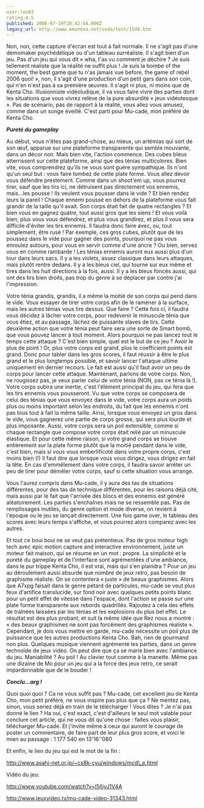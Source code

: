 ```yaml
---
user:leo03
rating:4.5
published: 2006-07-19T20:42:44.000Z
legacy_url: http://www.emunova.net/veda/test/1540.htm
---
```

Non, non, cette capture d'écran est tout à fait normale. Il ne s'agit pas d'une demomaker psychédélique ou d'un tableau surréaliste. Il s'agit bien d'un jeu. Pas d'un jeu qui vous dit « wha, t'as vu comment je déchire ? Je suis tellement réaliste que la réalité ne suffit plus ! Je suis la bombe of the moment, the best game que tu n'as jamais vue before, the game of rebel 2006 quoi! », non, il s'agit d'une production d'un petit gars dans son coin, qui n'en n'est pas à sa première œuvres. Il s'agit ni plus, ni moins que de Kenta Cho. Illusionniste vidéoludique, il va vous faire vivre des parties dont les situations que vous vivrez relève de la pure absurdité « jeux vidéotesque ». Pas de scénario, pas de rapport à la réalité, vous allez vous amusez, comme dans un songe éveillé. C'est parti pour Mu-cade, mon préféré de Kenta Cho.  

  

_**Pureté du gameplay**_  

  

Au début, vous n'êtes pas grand-chose, au mieux, un artémias qui sort de son œuf, apparue sur une plateforme transparente qui semble mouvante, dans un décor noir. Mais bien vite, l'action commence. Des cubes bleus atterrissent sur cette plateforme, ainsi que des ténias multicolores. Bien vite, vous comprendrez qu'ils ne vous sont guère sympathique. Ils n'ont qu'un seul but : vous faire tombez de cette plate forme. Vous allez devoir vous défendre prestement. Comme dans un shoot'em up, vous pourrez tirer, sauf que les tirs ici, ne détruisent pas directement vos ennemis, mais...les pousse ! Ils veulent vous pousser dans le vide ? Et bien rendez leurs la pareil ! Chaque ennemi poussé en dehors de la plateforme vous fait grandir de la taille qu'il avait. Son corps était fait de quatre rectangles ? Et bien vous en gagnez quatre, tout aussi gros que les siens ! Et vous voilà bien, plus vous vous défendrez, et plus vous grandirez, et plus il vous sera difficile d'éviter les tirs ennemis. Il faudra donc faire avec, ou, tout simplement, être rusé ! Par exemple, ces gros cubes, plutôt que de les poussez dans le vide pour gagner des points, pourquoi ne pas vous enroulez autours, pour vous en servir comme d'une ancre ? Ou bien, servez vous en comme rambarde ! Les ténias ennemis auront eux aussi plus d'un tour dans leurs sacs. Il y a les violets, assez classique dans leurs attaques, mais plutôt rentre dedans. Il y a les bleus ciel, qui tourne sur eux même et tires dans les huit directions à la fois, aussi. Il y a les bleus foncés aussi, qui ont des tirs bien droits, pas trop du genre à se déplacer par contre j'ai l'impression.  

  

Votre ténia grandis, grandis, il a même la moitié de son corps qui pend dans le vide. Vous essayer de tirer votre corps afin de le ramener à la surface, mais les autres ténias vous tire dessus. Que faire ? Cette fois ci, il faudra vous décidez à lâcher votre corps, pour redevenir le minuscule ténia que vous étiez, et au passage, lâchez de puissante slaves de tirs. Cette deuxième action que votre ténia peut faire sera une sorte de Smart bomb, que vous pouvez lancer à tout moment. Alors pourquoi ne pas lancez tout le temps cette attaque ? C'est bien simple, quel est le but de ce jeu ? Avoir le plus de point ! Or, plus votre corps est grand, plus le coefficient points est grand. Donc pour tabler dans les gros scores, il faut réussir à être le plus grand et le plus longtemps possible, et savoir lancer l'attaque ultime uniquement en dernier recours. Le fait est aussi qu'il faut avoir un peu de corps pour lancer cette attaque. Maintenant, parlons de votre corps. Non, ne rougissez pas, je veux parler celui de votre ténia (NON, pas ce ténia là !). Votre corps subira une inertie, c'est l'élément principal du jeu, qui fera que les tirs ennemis vous pousseront. Vu que votre corps se composera de celui des ténias que vous envoyez dans le vide, votre corps aura un poids plus ou moins important selon les endroits, du fait que les ennemis n'ont pas tous tout à fait la même taille. Ainsi, lorsque vous envoyez un gros dans le vide, vous gagnerez une partie de corps grosse, qui sera plus lourde et plus imposante. Aussi, votre corps sera un poil extensible, comme si chaque rectangle que compose votre corps était relié par un minuscule élastique. Et pour cette même raison, si votre grand corps se trouve entièrement sur la plate forme plutôt que la moitié pendant dans le vide, c'est bien, mais si vous vous emberlificoté dans votre propre corps, c'est moins bien (!) Il faut dire que lorsque vous vous dirigez, vous dirigez en fait la tête. En cas d'emmêlement dans votre corps, il faudra savoir arrêter un peu de tirer pour démêler votre corps, sauf si cette situation vous arrange.  

  

Vous l'aurez compris dans Mu-cade, il y aura des tas de situations différentes, pour des tas de technique différentes, pour les raisons déjà cité, mais aussi par le fait que l'arrivée des blocs et des ennemis est généré aléatoirement. Les parties s'enchaînes mais ne se ressemble pas. Pas de remplissages inutiles, du genre option et mode diverse, on revient à l'époque ou le jeu se lançait directement. Une fois game over, le tableau des scores avec leurs temps s'affiche, et vous pourrez alors comparez avec les autres.  

  

Et tout ce boui boui ne se veut pas prétentieux. Pas de gros moteur high tech avec epic motion capture and interactive environnement, juste un moteur fait maison, qui se résume en un mot : propre. La simplicité et la pureté du gameplay et de l'interface sont agrémentées d'une ambiance, dans le pur trippe Kenta Cho, il est vrai, mais qui s'en plaindra ? Pour un jeu au déroulement aussi absurde que nombre de jeux retro, pas besoin de graphisme réaliste. On se contentera « juste » de beaux graphismes. Alors que A7xpg faisait dans le genre pétard de particules, mu-cade se veut plus feux d'artifice translucide, sur fond noir avec quelques petits points blanc pour un petit effet de vitesse dans l'espace, dont l'action se passe sur une plate forme transparente aux rebords quadrillés. Rajoutez à cela des effets de traînées laissées par les ténias et les explosions du plus bel effet. Le résultat est des plus probant, et suit la même idée que Rez nous a montré : « des beaux graphismes ne sont pas forcément des graphismes réaliste ». Cependant, je dois vous mettre en garde, mu-cade nécessite un poil plus de puissance que les autres productions Kenta Cho. Bah, rien de gourmand non plus. Quelques musique viennent agrémenté les parties, dans un genre technoïde de jeux vidéo. On peut dire que ça se marie bien avec l'ambiance du jeu. Maniabilité ? Au poil ! Au clavier tout comme à la manette. Même pas une dizaine de Mo pour un jeu qui a la force des jeux retro, ce serait impardonnable que de le bouder !  

  

_**Conclu...arg !**_  

  

Quoi quoi quoi ? Ca ne vous suffit pas ? Mu-cade, cet excellent jeu de Kenta Cho, mon petit préféré, ne vous inspire pas plus que ça ? Ne mentez pas, sinon, vous seriez déjà en train de le télécharger ! Vous dites ? Je n'ai pas donné le lien ? Ha oui, c'est exact, c'est d'ailleurs le seul mot valable pour conclure cet article, qui ne vous dit qu'une chose : faites vous plaisir, télécharger Mu-cade. Et j'invite même à ceux qui auront le courage de poster un commentaire, de faire part de leur plus gros score, et voici le mien au passage : 1 177 540 en 13'16''080  

Et enfin, le lien du jeu qui est le mot de la fin :  

http://www.asahi-net.or.jp/~cs8k-cyu/windows/mcd\_e.html  

  

Vidéo du jeu:  

http://www.youtube.com/watch?v=l5IIjyJ1V4A  

http://www.jeuxvideo.tv/mu-cade-video-31343.html